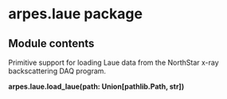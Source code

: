 # arpes.laue package

## Module contents

Primitive support for loading Laue data from the NorthStar x-ray
backscattering DAQ program.

**arpes.laue.load\_laue(path: Union\[pathlib.Path, str\])**
